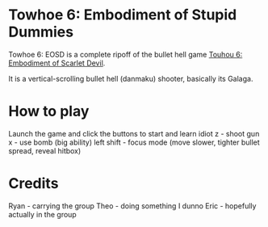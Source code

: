 # Towhoe 6: Embodiment of Stupid Dummies

Towhoe 6: EOSD is a complete ripoff of the bullet hell game [Touhou 6: Embodiment of Scarlet Devil](https://en.touhouwiki.net/wiki/Embodiment_of_Scarlet_Devil).

It is a vertical-scrolling bullet hell (danmaku) shooter, basically its Galaga.

# How to play
Launch the game and click the buttons to start and learn idiot
z - shoot gun
x - use bomb (big ability)
left shift - focus mode (move slower, tighter bullet spread, reveal hitbox)

# Credits
Ryan - carrying the group
Theo - doing something I dunno
Eric - hopefully actually in the group
